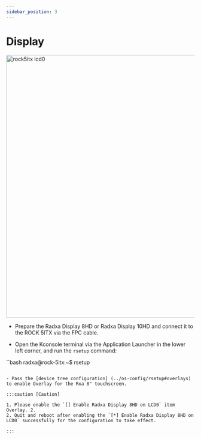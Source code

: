```yaml
---
sidebar_position: 3
---
```


# Display

<img src="/img/rock5itx/rock5itx-lcd0.webp" alt="rock5itx lcd0" width="700" />

- Prepare the Radxa Display 8HD or Radxa Display 10HD and connect it to the ROCK 5ITX via the FPC cable.

- Open the Kconsole terminal via the Application Launcher in the lower left corner, and run the `rsetup` command:

``bash
radxa@rock-5itx:~$ rsetup
```

- Pass the [device tree configuration] (../os-config/rsetup#overlays) to enable Overlay for the Rxa 8" touchscreen.

:::caution [Caution]

1. Please enable the `[] Enable Radxa Display 8HD on LCD0` item Overlay. 2.
2. Quit and reboot after enabling the `[*] Enable Radxa Display 8HD on LCD0` successfully for the configuration to take effect.

:::
